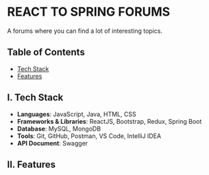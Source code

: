 # REACT TO SPRING FORUMS

A forums where you can find a lot of interesting topics.

## Table of Contents
- [Tech Stack](#i-tech-stack)
- [Features](#ii-features)

## I. Tech Stack
- **Languages**: JavaScript, Java, HTML, CSS
- **Frameworks & Libraries**: ReactJS, Bootstrap, Redux, Spring Boot
- **Database**: MySQL, MongoDB
- **Tools**: Git, GitHub, Postman, VS Code, IntelliJ IDEA
- **API Document**: Swagger
## II. Features
